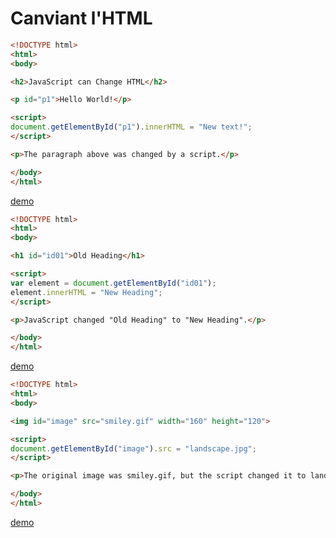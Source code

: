 Canviant l'HTML
======


```html
<!DOCTYPE html>
<html>
<body>

<h2>JavaScript can Change HTML</h2>

<p id="p1">Hello World!</p>

<script>
document.getElementById("p1").innerHTML = "New text!";
</script>

<p>The paragraph above was changed by a script.</p>

</body>
</html>

```
[demo](https://www.w3schools.com/js/tryit.asp?filename=tryjs_change_innerhtml)

```html
<!DOCTYPE html>
<html>
<body>

<h1 id="id01">Old Heading</h1>

<script>
var element = document.getElementById("id01");
element.innerHTML = "New Heading";
</script>

<p>JavaScript changed "Old Heading" to "New Heading".</p>

</body>
</html> 
```

[demo](https://www.w3schools.com/js/tryit.asp?filename=tryjs_dom_innerhtml)

```html
<!DOCTYPE html>
<html>
<body>

<img id="image" src="smiley.gif" width="160" height="120">

<script>
document.getElementById("image").src = "landscape.jpg";
</script>

<p>The original image was smiley.gif, but the script changed it to landscape.jpg</p>

</body>
</html>
```
[demo](https://www.w3schools.com/js/tryit.asp?filename=tryjs_dom_image)

